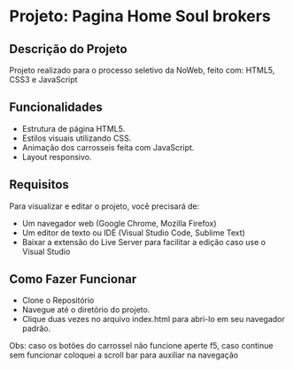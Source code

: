 <h1>Projeto: Pagina Home Soul brokers</h1>
<h2>Descrição do Projeto</h2>

<p>Projeto realizado para o processo seletivo da NoWeb, feito com: HTML5, CSS3 e JavaScript</p>

<h2>Funcionalidades</h2>
<ul>
  <li>Estrutura de página HTML5.</li>
  <li>Estilos visuais utilizando CSS.</li>
  <li>Animação dos carrosseis feita com JavaScript.</li>
  <li>Layout responsivo.</li>
</ul>

<h2>Requisitos</h2>
<p>Para visualizar e editar o projeto, você precisará de:</p>

<ul>
  <li>Um navegador web (Google Chrome, Mozilla Firefox)</li>
  <li>Um editor de texto ou IDE (Visual Studio Code, Sublime Text)</li>
  <li>Baixar a extensão do Live Server para facilitar a edição caso use o Visual Studio</li>
</ul>

<h2>Como Fazer Funcionar</h2>

<ul>
  <li>Clone o Repositório</li>
  <li>Navegue até o diretório do projeto.</li>
  <li>Clique duas vezes no arquivo index.html para abri-lo em seu navegador padrão.</li>
</ul>

<p>Obs: caso os botões do carrossel não funcione aperte f5, caso continue sem funcionar coloquei a scroll bar para auxiliar na navegação</p>

